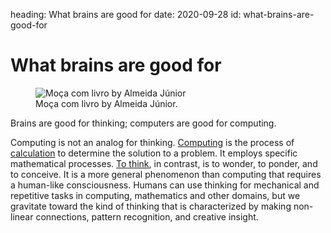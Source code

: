 heading: What brains are good for
date: 2020-09-28
id: what-brains-are-good-for

# What brains are good for

<figure>
  <img src="https://upload.wikimedia.org/wikipedia/commons/3/39/Almeida_J%C3%BAnior_-_Mo%C3%A7a_com_Livro.jpg" alt="Moça com livro by Almeida Júnior">
  <figcaption>Moça com livro by Almeida Júnior.</figcaption>
</figure>

Brains are good for thinking; computers are good for computing.

Computing is not an analog for thinking. [Computing](https://en.wiktionary.org/wiki/computing#English) is the process of [calculation](https://en.wiktionary.org/wiki/calculate#English) to determine the solution to a problem. It employs specific mathematical processes. [To think](https://en.wiktionary.org/wiki/think#English), in contrast, is to wonder, to ponder, and to conceive. It is a more general phenomenon than computing that requires a human-like consciousness. Humans can use thinking for mechanical and repetitive tasks in computing, mathematics and other domains, but we gravitate toward the kind of thinking that is characterized by making non-linear connections, pattern recognition, and creative insight.
